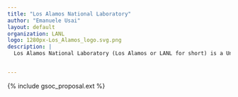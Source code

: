 ```yaml
---
title: "Los Alamos National Laboratory"
author: "Emanuele Usai"
layout: default
organization: LANL
logo: 1280px-Los_Alamos_logo.svg.png
description: |
  Los Alamos National Laboratory (Los Alamos or LANL for short) is a United States Department of Energy national laboratory.


---
```


{% include gsoc_proposal.ext %}
